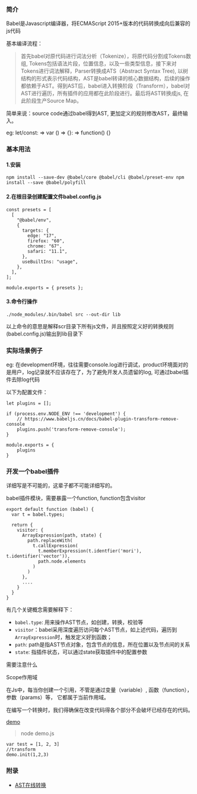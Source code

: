 ### 简介
 
Babel是Javascript编译器，将ECMAScript 2015+版本的代码转换成向后兼容的js代码

基本编译流程：
> 首先babel对原代码进行词法分析（Tokenize），将原代码分割成Tokens数组, Tokens包括语法片段，位置信息，以及一些类型信息，接下来对Tokens进行词法解释，Parser转换成ATS（Abstract Syntax Tree), 以树结构的形式表示代码结构，AST是babel转译的核心数据结构，后续的操作都依赖于AST。得到AST后，babel进入转换阶段（Transform），babel对AST进行遍历，所有插件的应用都在此阶段进行。最后将AST转换成js, 在此阶段生产Source Map。

简单来说：source code通过babel得到AST, 更加定义的规则修改AST，最终输入。


eg: let/const: => var
    () => {}:  => function() {}

### 基本用法

#### 1.安装
``
npm install --save-dev @babel/core @babel/cli @babel/preset-env
npm install --save @babel/polyfill
``

#### 2.在根目录创建配置文件babel.config.js

```
const presets = [
  [
    "@babel/env",
    {
      targets: {
        edge: "17",
        firefox: "60",
        chrome: "67",
        safari: "11.1",
      },
      useBuiltIns: "usage",
    },
  ],
];

module.exports = { presets };

```

#### 3.命令行操作

```
./node_modules/.bin/babel src --out-dir lib
```
以上命令的意思是解释scr目录下所有js文件，并且按照定义好的转换规则(babel.config.js)输出到lib目录下


### 实际场景例子

eg: 在development环境，往往需要console.log进行调试，product环境面对的是用户，log记录就不应该存在了，为了避免开发人员遗留的log, 可通过babel插件去除log代码

以下为配置文件：

```
let plugins = [];

if (process.env.NODE_ENV !== 'development') {
    // https://www.babeljs.cn/docs/babel-plugin-transform-remove-console
    plugins.push('transform-remove-console');
}

module.exports = {
    plugins
}
```

### 开发一个babel插件

详细写是不可能的，这辈子都不可能详细写的。

babel插件模块，需要暴露一个function, function包含visitor

```
export default function (babel) {
  var t = babel.types;

  return {
    visitor: { 
      ArrayExpression(path, state) {
        path.replaceWith(
          t.callExpression(
            t.memberExpression(t.identfier('mori'), t.identifier('vector')),
            path.node.elements
          )
        )
      },
      ....
    }
  }
}
```

有几个关键概念需要解释下：
* `babel.type`: 用来操作AST节点，如创建，转换，校验等
* `visitor`：babel采用深度遍历访问每个AST节点，如上述代码，遍历到`ArrayExpression`时，触发定义好到函数；
* `path`: path是指AST节点对象，包含节点的信息，所在位置以及节点间的关系
* `state`: 指插件状态，可以通过state获取插件中的配置参数

需要注意什么

Scope作用域

在Js中，每当你创建一个引用，不管是通过变量（variable）, 函数（function），参数（params）等，
它都属于当前作用域。

在编写一个转换时，我们得确保在改变代码得各个部分不会破坏已经存在的代码。

[demo](https://github.com/Evan-Liao/blog/tree/master/Babel/test.js)

> node demo.js

```
var test = [1, 2, 3]
//transform
demo.init(1,2,3)

```

### 附录

* [AST在线转换](https://astexplorer.net/#/KJ8AjD6maa)